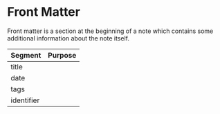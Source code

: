 # Front Matter

Front matter is a section at the beginning of a note which contains some additional information about the note itself.

| Segment    | Purpose |
| :--------- | :------ |
| title      |         |
| date       |         |
| tags       |         |
| identifier |         |
